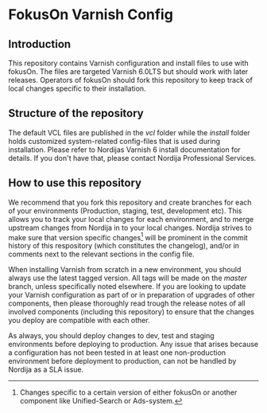 # FokusOn Varnish Config #

## Introduction ##
This repository contains Varnish configuration and install files to use with fokusOn. The files are targeted Varnish 6.0LTS but should work with later releases. Operators of fokusOn should fork this repository to keep track of local changes specific to their installation.

## Structure of the repository ##
The default VCL files are published in the *vcl* folder while the *install* folder holds customized system-related config-files that is used during installation. Please refer to Nordijas Varnish 6 install documentation for details. If you don't have that, please contact Nordija Professional Services.

## How to use this repository ##
We recommend that you fork this repository and create branches for each of your environments (Production, staging, test, development etc). This allows you to track your local changes for each environment, and to merge upstream changes from Nordija in to your local changes. Nordija strives to make sure that version specific changes[^1]  will  be prominent in the commit history of this respository (which constitutes the changelog), and/or in comments next to the relevant sections in the config file. 

When installing Varnish from scratch in a new environment, you should always use the latest tagged version. All tags will be made on the *master* branch, unless specifically noted elsewhere. If you are looking to update your Varnish configuration as part of or in preparation of upgrades of other components, then please thoroughly read trough the release notes of all involved components (including this repository) to ensure that the changes you deploy are compatible with each other.

As always, you should deploy changes to dev, test and staging environments before deploying to production. Any issue that arises because a configuration has not been tested in at least one non-production environment before deployment to production, can not be handled by Nordija as a SLA issue.

[^1]: Changes specific to a certain version of either fokusOn or another component like Unified-Search or Ads-system.
